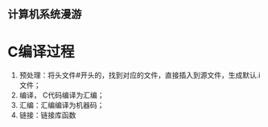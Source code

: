 
计算机系统漫游
-----------------------

# C编译过程

1. 预处理：将头文件#开头的，找到对应的文件，直接插入到源文件，生成默认.i文件；
2. 编译， C代码编译为汇编；
3. 汇编：汇编编译为机器码；
4. 链接：链接库函数

# 